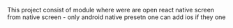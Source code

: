 This project consist of module where were are open react native screen from native screen - only android native presetn one can add ios if they one
